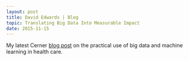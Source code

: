 ```yaml
---
layout: post
title: David Edwards | Blog
topic: Translating Big Data Into Measurable Impact
date: 2015-11-15
---
```

My latest Cerner [blog post](https://blogs.cerner.com/blog/Translating_Big_Data_Into_Measurable_Impact) on the practical use of big data and machine learning in health care.
